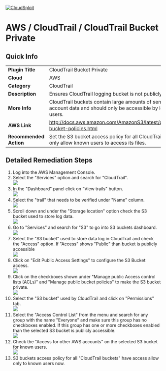 [![CloudSploit](https://cloudsploit.com/img/logo-new-big-text-100.png "CloudSploit")](https://cloudsploit.com)

# AWS / CloudTrail / CloudTrail Bucket Private

## Quick Info

| | |
|-|-|
| **Plugin Title** | CloudTrail Bucket Private |
| **Cloud** | AWS |
| **Category** | CloudTrail |
| **Description** | Ensures CloudTrail logging bucket is not publicly accessible |
| **More Info** | CloudTrail buckets contain large amounts of sensitive account data and should only be accessible by logged in users. |
| **AWS Link** | http://docs.aws.amazon.com/AmazonS3/latest/dev/example-bucket-policies.html |
| **Recommended Action** | Set the S3 bucket access policy for all CloudTrail buckets to only allow known users to access its files. |

## Detailed Remediation Steps
1. Log into the AWS Management Console.
2. Select the "Services" option and search for "CloudTrail".</br><img src="/resources/aws/cloudtrail/cloudtrail-bucket-private/step2.png"/>
3. In the "Dashboard" panel click on "View trails" button.</br> <img src="/resources/aws/cloudtrail/cloudtrail-bucket-private/step3.png"/>
4. Select the "trail" that needs to be verified under "Name" column.</br><img src="/resources/aws/cloudtrail/cloudtrail-bucket-private/step4.png"/>
5. Scroll down and under the "Storage location" option check the S3 bucket used to store log data.</br><img src="/resources/aws/cloudtrail/cloudtrail-bucket-private/step5.png"/>
6. Go to "Services" and search for "S3" to go into S3 buckets dashboard.</br><img src="/resources/aws/cloudtrail/cloudtrail-bucket-private/step6.png"/>
7. Select the "S3 bucket" used to store data log in CloudTrail and check the "Access" option. If "Access" shows "Public" than bucket is publicly accessible </br><img src="/resources/aws/cloudtrail/cloudtrail-bucket-private/step7.png"/>
8. Click on "Edit Public Access Settings" to configure the S3 Bucket access. </br><img src="/resources/aws/cloudtrail/cloudtrail-bucket-private/step8.png"/>
9. Click on the checkboxes shown under "Manage public Access control lists (ACLs)" and "Manage public bucket policies" to make the S3 bucket private.</br><img src="/resources/aws/cloudtrail/cloudtrail-bucket-private/step9.png"/>
10. Select the "S3 bucket" used by CloudTrail and click on "Permissions" tab.</br><img src="/resources/aws/cloudtrail/cloudtrail-bucket-private/step10.png"/>
11. Select the "Access Control List" from the menu and search for any group with the name "Everyone" and make sure this group has no checkboxes enabled. If this group has one or more checkboxes enabled than the selected S3 bucket is publicly accessible. </br><img src="/resources/aws/cloudtrail/cloudtrail-bucket-private/step11.png"/>
12. Check the "Access for other AWS accounts" on the selected S3 bucket for known users.</br><img src="/resources/aws/cloudtrail/cloudtrail-bucket-private/step12.png"/>
13. S3 buckets access policy for all "CloudTrail buckets" have access allow only to known users now. 
